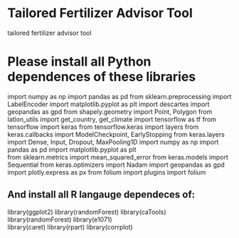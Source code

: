 # Tailored Fertilizer Advisor Tool
tailored fertilizer advisor tool


# Please  install all Python dependences of these libraries
import numpy as np 
import pandas as pd 
from sklearn.preprocessing import LabelEncoder 
import matplotlib.pyplot as plt 
import descartes 
import geopandas as gpd 
from shapely.geometry import Point, Polygon 
from latlon_utils import get_country, get_climate 
import tensorflow as tf 
from tensorflow import keras 
from tensorflow.keras import layers 
from keras.callbacks import ModelCheckpoint, EarlyStopping 
from keras.layers import Dense, Input, Dropout, MaxPooling1D 
import numpy as np 
import pandas as pd 
import matplotlib.pyplot as plt  
from sklearn.metrics import mean_squared_error 
from keras.models import Sequential 
from keras.optimizers import Nadam 
import geopandas as gpd 
import plotly.express as px 
from folium import plugins 
import folium 


## And install all R langauge dependeces of:
library(ggplot2) 
library(randomForest) 
library(caTools) 
library(randomForest) 
library(e1071)  
library(caret) 
library(rpart) 
library(corrplot) 
